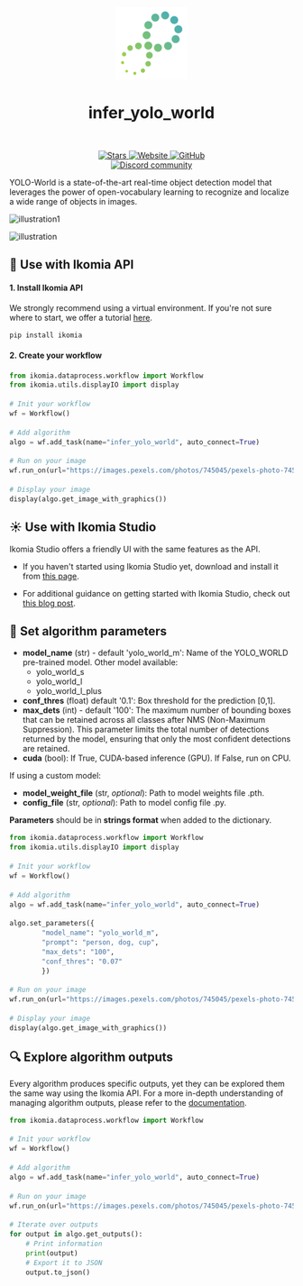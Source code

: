 <div align="center">
  <img src="images/logo.png" alt="Algorithm icon">
  <h1 align="center">infer_yolo_world</h1>
</div>
<br />
<p align="center">
    <a href="https://github.com/Ikomia-hub/infer_yolo_world">
        <img alt="Stars" src="https://img.shields.io/github/stars/Ikomia-hub/infer_yolo_world">
    </a>
    <a href="https://app.ikomia.ai/hub/">
        <img alt="Website" src="https://img.shields.io/website/http/app.ikomia.ai/en.svg?down_color=red&down_message=offline&up_message=online">
    </a>
    <a href="https://github.com/Ikomia-hub/infer_yolo_world/blob/main/LICENSE.md">
        <img alt="GitHub" src="https://img.shields.io/github/license/Ikomia-hub/infer_yolo_world.svg?color=blue">
    </a>    
    <br>
    <a href="https://discord.com/invite/82Tnw9UGGc">
        <img alt="Discord community" src="https://img.shields.io/badge/Discord-white?style=social&logo=discord">
    </a> 
</p>

YOLO-World is a state-of-the-art real-time object detection model that leverages the power of open-vocabulary learning to recognize and localize a wide range of objects in images. 

![illustration1](https://www.yoloworld.cc/images/vis_lvis.png)

![illustration](https://www.yoloworld.cc/images/user_vocab.png)

## :rocket: Use with Ikomia API

#### 1. Install Ikomia API

We strongly recommend using a virtual environment. If you're not sure where to start, we offer a tutorial [here](https://www.ikomia.ai/blog/a-step-by-step-guide-to-creating-virtual-environments-in-python).

```sh
pip install ikomia
```

#### 2. Create your workflow

```python
from ikomia.dataprocess.workflow import Workflow
from ikomia.utils.displayIO import display

# Init your workflow
wf = Workflow()

# Add algorithm
algo = wf.add_task(name="infer_yolo_world", auto_connect=True)

# Run on your image
wf.run_on(url="https://images.pexels.com/photos/745045/pexels-photo-745045.jpeg?cs=srgb&dl=pexels-helena-lopes-745045.jpg&fm=jpg&w=1280&h=869")

# Display your image
display(algo.get_image_with_graphics())
```

## :sunny: Use with Ikomia Studio

Ikomia Studio offers a friendly UI with the same features as the API.

- If you haven't started using Ikomia Studio yet, download and install it from [this page](https://www.ikomia.ai/studio).

- For additional guidance on getting started with Ikomia Studio, check out [this blog post](https://www.ikomia.ai/blog/how-to-get-started-with-ikomia-studio).

## :pencil: Set algorithm parameters

- **model_name** (str) - default 'yolo_world_m': Name of the YOLO_WORLD pre-trained model. Other model available:
    - yolo_world_s
    - yolo_world_l
    - yolo_world_l_plus
- **conf_thres** (float) default '0.1': Box threshold for the prediction [0,1].
- **max_dets** (int) - default '100': The maximum number of bounding boxes that can be retained across all classes after NMS (Non-Maximum Suppression).  This parameter limits the total number of detections returned by the model, ensuring that only the most confident detections are retained.
- **cuda** (bool): If True, CUDA-based inference (GPU). If False, run on CPU.

If using a custom model:
- **model_weight_file** (str, *optional*): Path to model weights file .pth. 
- **config_file** (str, *optional*): Path to model config file .py. 

**Parameters** should be in **strings format**  when added to the dictionary.

```python
from ikomia.dataprocess.workflow import Workflow
from ikomia.utils.displayIO import display

# Init your workflow
wf = Workflow()

# Add algorithm
algo = wf.add_task(name="infer_yolo_world", auto_connect=True)

algo.set_parameters({
        "model_name": "yolo_world_m",
        "prompt": "person, dog, cup",
        "max_dets": "100",
        "conf_thres": "0.07"
        })

# Run on your image
wf.run_on(url="https://images.pexels.com/photos/745045/pexels-photo-745045.jpeg?cs=srgb&dl=pexels-helena-lopes-745045.jpg&fm=jpg&w=1280&h=869")

# Display your image
display(algo.get_image_with_graphics())
```

## :mag: Explore algorithm outputs

Every algorithm produces specific outputs, yet they can be explored them the same way using the Ikomia API. For a more in-depth understanding of managing algorithm outputs, please refer to the [documentation](https://ikomia-dev.github.io/python-api-documentation/advanced_guide/IO_management.html).

```python
from ikomia.dataprocess.workflow import Workflow

# Init your workflow
wf = Workflow()

# Add algorithm
algo = wf.add_task(name="infer_yolo_world", auto_connect=True)

# Run on your image  
wf.run_on(url="https://images.pexels.com/photos/745045/pexels-photo-745045.jpeg?cs=srgb&dl=pexels-helena-lopes-745045.jpg&fm=jpg&w=1280&h=869")

# Iterate over outputs
for output in algo.get_outputs():
    # Print information
    print(output)
    # Export it to JSON
    output.to_json()
```

